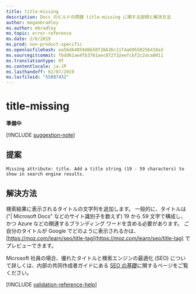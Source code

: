 ```yaml
---
title: title-missing
description: Docs のビルドの問題 title-missing に関する説明と解決方法
author: meganbradley
ms.author: mbradley
ms.topic: error-reference
ms.date: 2/6/2019
ms.prod: non-product-specific
ms.openlocfilehash: ea56d64059d6b50f26626c11f4a69550256410a3
ms.sourcegitcommit: fbdd61ae4fb3761aec072732eefcbf2c2dca8011
ms.translationtype: HT
ms.contentlocale: ja-JP
ms.lasthandoff: 02/07/2019
ms.locfileid: "55887432"
---
```

# <a name="title-missing"></a>title-missing

**準備中**

[!INCLUDE [suggestion-note](includes/suggestion-note.md)]

## <a name="suggestion"></a>提案

`Missing attribute: title. Add a title string (19 - 59 characters) to show in search engine results.`

## <a name="resolution"></a>解決方法

検索結果に表示されるタイトルの文字列を追加します。 一般的に、タイトルは ("| Microsoft Docs" などのサイト識別子を数えず) 19 から 59 文字で構成し、かつ Azure などの関連するブランディング ワードを含める必要があります。 ご自分のタイトルが Google でどのように表示されるかは、[https://moz.com/learn/seo/title-tag](https://moz.com/learn/seo/title-tag) でプレビューできます。

Microsoft 社員の場合、優れたタイトルと検索エンジンの最適化 (SEO) について詳しくは、内部の共同作成者ガイドにある [SEO の基礎](https://review.docs.microsoft.com/en-us/help/contribute/contribute-how-to-write-seo-basics?branch=master)に関するページをご覧ください。

[!INCLUDE [validation-reference-help](includes/validation-reference-help.md)]

